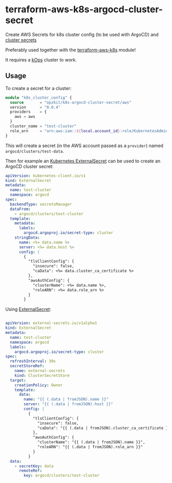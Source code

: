 # terraform-aws-k8s-argocd-cluster-secret

Create AWS Secrets for k8s cluster config (to be used with ArgoCD) and
[cluster secrets](https://argo-cd.readthedocs.io/en/stable/operator-manual/declarative-setup/#clusters)

Preferably used together with the [terraform-aws-k8s](https://github.com/opzkit/terraform-aws-k8s)
module!

It requires a [kOps](https://kops.sigs.k8s.io/) cluster to work.

## Usage
To create a secret for a cluster:

```terraform
module "k8s_cluster_config" {
  source       = "opzkit/k8s-argocd-cluster-secret/aws"
  version      = "0.0.4"
  providers    = {
    aws = aws
  }
  cluster_name = "test-cluster"
  role_arn     = "arn:aws:iam::${local.account_id}:role/KubernetesAdmin"
}
```
This will create a secret (in the AWS account passed as a `provider`) named `argocd/clusters/test-data`.

Then for example an [Kubernetes ExternalSecret](https://github.com/external-secrets/kubernetes-external-secrets) can be
used to create an ArgoCD cluster secret:

```yaml
apiVersion: kubernetes-client.io/v1
kind: ExternalSecret
metadata:
  name: test-cluster
  namespace: argocd
spec:
  backendType: secretsManager
  dataFrom:
    - argocd/clusters/test-cluster
  template:
    metadata:
      labels:
        argocd.argoproj.io/secret-type: cluster
    stringData:
      name: <%= data.name %>
      server: <%= data.host %>
      config: |
        {
          "tlsClientConfig": {
            "insecure": false,
            "caData": <%= data.cluster_ca_certificate %>
          },
          "awsAuthConfig": {
            "clusterName": <%= data.name %>,
            "roleARN": <%= data.role_arn %>
          }
        }
```

Using [ExternalSecret](https://github.com/external-secrets/external-secrets):

```yaml

apiVersion: external-secrets.io/v1alpha1
kind: ExternalSecret
metadata:
  name: test-cluster
  namespace: argocd
  labels:
    argocd.argoproj.io/secret-type: cluster
spec:
  refreshInterval: 30s
  secretStoreRef:
    name: external-secrets
    kind: ClusterSecretStore
  target:
    creationPolicy: Owner
    template:
      data:
        name: "{{ (.data | fromJSON).name }}"
        server: "{{ (.data | fromJSON).host }}"
        config: |
          {
            "tlsClientConfig": {
              "insecure": false,
              "caData": "{{ (.data | fromJSON).cluster_ca_certificate }}"
            },
            "awsAuthConfig": {
              "clusterName": "{{ (.data | fromJSON).name }}",
              "roleARN": "{{ (.data | fromJSON).role_arn }}"
            }
          }
  data:
    - secretKey: data
      remoteRef:
        key: argocd/clusters/test-cluster
```

